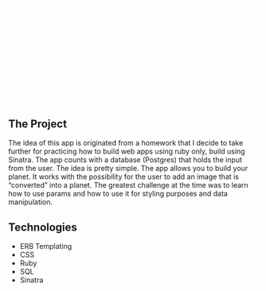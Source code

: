 ![Banner](/public/banner-planets.gif)

## The Project

The idea of this app is originated from a homework that I decide
to take further for practicing how to build web apps using ruby
only, build using Sinatra. The app counts with a database
(Postgres) that holds the input from the user. The idea is
pretty simple. The app allows you to build your planet. It works
with the possibility for the user to add an image that is
“converted” into a planet. The greatest challenge at the time
was to learn how to use params and how to use it for styling
purposes and data manipulation.

## Technologies

- ERB Templating
- CSS
- Ruby
- SQL
- Sinatra
